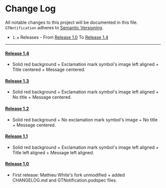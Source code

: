# Change Log
All notable changes to this project will be documented in this file.
`GTNotification` adheres to [Semantic Versioning](http://semver.org/).

- `1.x` Releases - From [Release 1.0](https://github.com/King-Wizard/GTNotification/releases/tag/1.0) To [Release 1.4](https://github.com/King-Wizard/GTNotification/releases/tag/1.4)

---

#### [Release 1.4](https://github.com/King-Wizard/GTNotification/releases/tag/1.4)
- Solid red background + Exclamation mark symbol's image left aligned + Title centered + Message centered.

#### [Release 1.3](https://github.com/King-Wizard/GTNotification/releases/tag/1.3)
- Solid red background + Exclamation mark symbol's image left aligned + No title + Message centered.

#### [Release 1.2](https://github.com/King-Wizard/GTNotification/releases/tag/1.2)
- Solid red background + No exclamation mark symbol's image + No title + Message centered.

#### [Release 1.1](https://github.com/King-Wizard/GTNotification/releases/tag/1.1)
- Solid red background + Exclamation mark symbol's image left aligned + Title left aligned + Message left aligned.

#### [Release 1.0](https://github.com/King-Wizard/GTNotification/releases/tag/1.0)
- First release: Mathieu White's fork unmodified + added CHANGELOG.md and GTNotification.podspec files.
